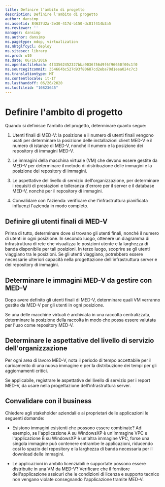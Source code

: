 ```yaml
---
title: Definire l'ambito di progetto
description: Definire l'ambito di progetto
author: dansimp
ms.assetid: 84637d2a-2e30-417d-b150-dc81f414b3a5
ms.reviewer: ''
manager: dansimp
ms.author: dansimp
ms.pagetype: mdop, virtualization
ms.mktglfcycl: deploy
ms.sitesec: library
ms.prod: w10
ms.date: 06/16/2016
ms.openlocfilehash: 4f33562452327bba9036f56d9f6f96650f00c1f0
ms.sourcegitcommit: 354664bc527d93f80687cd2eba70d1eea024c7c3
ms.translationtype: MT
ms.contentlocale: it-IT
ms.lasthandoff: 06/26/2020
ms.locfileid: "10823645"
---
```

# Definire l'ambito di progetto


Quando si definisce l'ambito del progetto, determinare quanto segue:

1.  Utenti finali di MED-V: la posizione e il numero di utenti finali vengono usati per determinare la posizione delle installazioni client MED-V e il numero di istanze di MED-V, nonché il numero e la posizione dei repository di immagini MED-V.

2.  Le immagini della macchina virtuale (VM) che devono essere gestite da MED-V per determinare il metodo di distribuzione delle immagini e la posizione dei repository di immagini.

3.  Le aspettative del livello di servizio dell'organizzazione, per determinare i requisiti di prestazioni e tolleranza d'errore per il server e il database MED-V, nonché per il repository di immagini.

4.  Convalidare con l'azienda: verificare che l'infrastruttura pianificata influenzi l'azienda in modo completo.

## Definire gli utenti finali di MED-V


Prima di tutto, determinare dove si trovano gli utenti finali, nonché il numero di utenti in ogni posizione. In secondo luogo, ottenere un diagramma di infrastruttura di rete che visualizza le posizioni utente e la larghezza di banda disponibile per tali posizioni. In terzo luogo, scoprire se gli utenti viaggiano tra le posizioni. Se gli utenti viaggiano, potrebbero essere necessarie ulteriori capacità nella progettazione dell'infrastruttura server e dei repository di immagini.

## Determinare le immagini MED-V da gestire con MED-V


Dopo avere definito gli utenti finali di MED-V, determinare quali VM verranno gestite da MED-V per gli utenti in ogni posizione.

Se una delle macchine virtuali è archiviata in una raccolta centralizzata, determinare la posizione della raccolta in modo che possa essere valutata per l'uso come repository MED-V.

## <a href="" id="determine-the-organization-s-service-level-expectations"></a>Determinare le aspettative del livello di servizio dell'organizzazione


Per ogni area di lavoro MED-V, nota il periodo di tempo accettabile per il caricamento di una nuova immagine e per la distribuzione dei tempi per gli aggiornamenti critici.

Se applicabile, registrare le aspettative del livello di servizio per i report MED-V, da usare nella progettazione dell'infrastruttura server.

## Convalidare con il business


Chiedere agli stakeholder aziendali e ai proprietari delle applicazioni le seguenti domande:

-   Esistono immagini esistenti che possono essere combinate? Ad esempio, se l'applicazione A su WindowsXP è un'immagine VPC e l'applicazione B su WindowsXP è un'altra immagine VPC, forse una singola immagine può contenere entrambe le applicazioni, riducendo così lo spazio del repository e la larghezza di banda necessaria per il download delle immagini.

-   Le applicazioni in ambito licenziabili e supportate possono essere distribuite in una VM da MED-V? Verificare che il fornitore dell'applicazione assicuri che le condizioni di licenza e supporto tecnico non vengano violate consegnando l'applicazione tramite MED-V.

 

 





